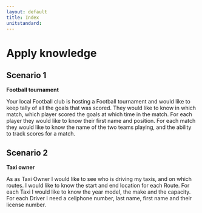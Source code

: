 ```yaml
---
layout: default
title: Index
unitstandard:
---
```


# Apply knowledge

## Scenario 1

**Football tournament**

Your local Football club is hosting a Football tournament and would like to keep tally of all the goals that was scored. They would like to know in which match, which player scored the goals at which time in the match. For each player they would like to know their first name and position. For each match they would like to know the name of the two teams playing, and the ability to track scores for a match.

## Scenario 2

**Taxi owner**

As as Taxi Owner I would like to see who is driving my taxis, and on which routes. I would like to know the start and end location for each Route. For each Taxi I would like to know the year model, the make and the capacity. For each Driver I need a cellphone number, last name, first name and their license number.
